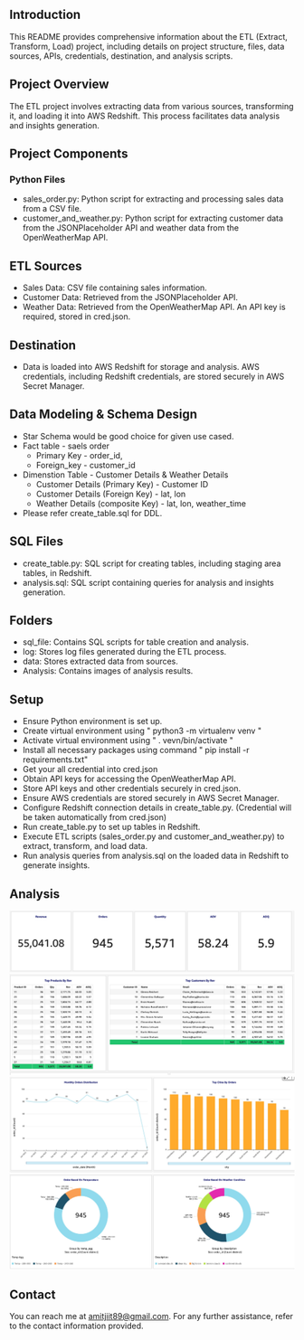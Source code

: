 ## Introduction
This README provides comprehensive information about the ETL (Extract, Transform, Load) project, including details on project structure, files, data sources, APIs, credentials, destination, and analysis scripts.

## Project Overview
The ETL project involves extracting data from various sources, transforming it, and loading it into AWS Redshift. This process facilitates data analysis and insights generation.

## Project Components
### Python Files
* sales_order.py: Python script for extracting and processing sales data from a CSV file.
* customer_and_weather.py: Python script for extracting customer data from the JSONPlaceholder API and weather data from the OpenWeatherMap API.
## ETL Sources
* Sales Data: CSV file containing sales information.
* Customer Data: Retrieved from the JSONPlaceholder API.
* Weather Data: Retrieved from the OpenWeatherMap API. An API key is required, stored in cred.json.
## Destination
* Data is loaded into AWS Redshift for storage and analysis. AWS credentials, including Redshift credentials, are stored securely in AWS Secret Manager.

## Data Modeling & Schema Design
* Star Schema would be good choice for given use cased.
* Fact table - saels order
  * Primary Key - order_id,
  * Foreign_key - customer_id
* Dimenstion Table - Customer Details & Weather Details
  * Customer Details (Primary Key) - Customer ID
  * Customer Details (Foreign Key) - lat, lon
  * Weather Details (composite Key) - lat, lon, weather_time
* Please refer create_table.sql for DDL. 

## SQL Files
* create_table.py: SQL script for creating tables, including staging area tables, in Redshift.
* analysis.sql: SQL script containing queries for analysis and insights generation.
## Folders
* sql_file: Contains SQL scripts for table creation and analysis.
* log: Stores log files generated during the ETL process.
* data: Stores extracted data from sources.
* Analysis: Contains images of analysis results.

## Setup
* Ensure Python environment is set up.
* Create virtual environment using " python3 -m virtualenv venv "
* Activate virtual environment using " . vevn/bin/activate "
* Install all necessary packages using command " pip install -r requirements.txt"
* Get your all credential into cred.json
* Obtain API keys for accessing the OpenWeatherMap API.
* Store API keys and other credentials securely in cred.json.
* Ensure AWS credentials are stored securely in AWS Secret Manager.
* Configure Redshift connection details in create_table.py. (Credential will be taken automatically from cred.json) 
* Run create_table.py to set up tables in Redshift.
* Execute ETL scripts (sales_order.py and customer_and_weather.py) to extract, transform, and load data.
* Run analysis queries from analysis.sql on the loaded data in Redshift to generate insights.

## Analysis
![Lifetime Sales](Analysis/LifeTime_Rev_Order_AOQ_AOV.jpeg)
![Top Sales By Product Or Customer](Analysis/Top_Products_And_Customers_By_Rev.jpeg)
![Order Distribution](Analysis/order_distribution.jpeg)
![orders_based_on_weather_condition](Analysis/orders_based_on_weather_condition.jpeg)


## Contact
You can reach me at amitjiit89@gmail.com. For any further assistance, refer to the contact information provided.






